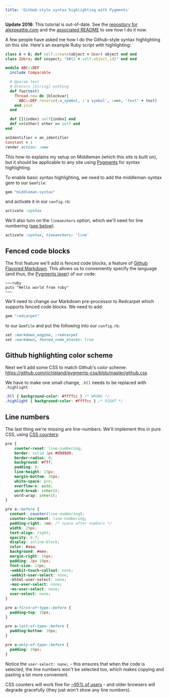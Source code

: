 ```yaml
---
title: 'GitHub-style syntax highlighting with Pygments'
---
```


<div class='Callout'><p><strong>Update 2016</strong>: This tutorial is out-of-date. See the <a href='https://github.com/alexpeattie/alexpeattie.com'>repository for  alexpeattie.com</a> and the <a href='https://github.com/alexpeattie/alexpeattie.com#syntax-highlighting'>associated README</a> to see how I do it now.</p></div>

A few people have asked me how I do the Github-style syntax highlighting on this site. Here's an example Ruby script with highlighting:

~~~ruby
class A < B; def self.create(object = User) object end end
class Zebra; def inspect; "X#{2 + self.object_id}" end end

module ABC::DEF
  include Comparable

  # @param test
  # @return [String] nothing
  def foo(test)
    Thread.new do |blockvar|
      ABC::DEF.reverse(:a_symbol, :'a symbol', :<=>, 'test' + test)
    end.join
  end

  def [](index) self[index] end
  def ==(other) other == self end
end

anIdentifier = an_identifier
Constant = 1
render action: :new
~~~
This how-to explains my setup on Middleman (which this site is built on), but it should be applicable to any site using [Pygments](http://pygments.org/) for syntax highlighting.

To enable basic syntax highlighting, we need to add the middleman-syntax gem to our `Gemfile`:

~~~ruby
gem "middleman-syntax"
~~~

and activate it in our `config.rb`:

~~~ruby
activate :syntax
~~~

We'll also turn on the `lineanchors` option, which we'll need for line numbering ([see below](#line-numbers)).

~~~ruby
activate :syntax, lineanchors: 'line'
~~~

Fenced code blocks
------------------

The first feature we'll add is fenced code blocks, a feature of [Github Flavored Markdown](http://github.github.com/github-flavored-markdown/). This allows us to conveniently specify the language (and thus, the [Pygments lexer](http://pygments.org/docs/lexers/)) of our code:

    ~~~ruby
    puts "Hello world from ruby"
    ~~~
    
We'll need to change our Markdown pre-processor to Redcarpet which supports fenced code blocks. We need to add:

~~~ruby
gem "redcarpet"
~~~

to our `Gemfile` and put the following into our `config.rb`:

~~~ruby
set :markdown_engine, :redcarpet
set :markdown, fenced_code_blocks: true
~~~

Github highlighting color scheme
--------------------------------

Next we'll add some CSS to match Github's color scheme: <https://github.com/richleland/pygments-css/blob/master/github.css>

We have to make one small change, `.hll` needs to be replaced with `.highlight`

~~~css
.hll { background-color: #ffffcc } /* WRONG */
.highlight { background-color: #ffffcc } /* RIGHT */
~~~

Line numbers
------------

The last thing we're missing are line-numbers. We'll implement this in pure CSS, using [CSS counters](https://developer.mozilla.org/en-US/docs/CSS/Counters):

~~~css
pre {
    counter-reset: line-numbering;
    border: solid 1px #d9d9d9;
    border-radius: 0;
    background: #fff;
    padding: 0;
    line-height: 23px;
    margin-bottom: 30px;
    white-space: pre;
    overflow-x: auto;
    word-break: inherit;
    word-wrap: inherit;
}

pre a::before {
  content: counter(line-numbering);
  counter-increment: line-numbering;
  padding-right: 1em; /* space after numbers */
  width: 25px;
  text-align: right;
  opacity: 0.7;
  display: inline-block;
  color: #aaa;
  background: #eee;
  margin-right: 16px;
  padding: 2px 10px;
  font-size: 13px;
  -webkit-touch-callout: none;
  -webkit-user-select: none;
  -khtml-user-select: none;
  -moz-user-select: none;
  -ms-user-select: none;
  user-select: none;
}

pre a:first-of-type::before {
  padding-top: 10px;
}

pre a:last-of-type::before {
  padding-bottom: 10px;
}

pre a:only-of-type::before {
  padding: 10px;
}
~~~

Notice the `user-select: none;` - this ensures that when the code is selected, the line numbers won't be selected too, which makes copying and pasting a lot more convenient.

CSS counters will work fine for [~95% of users](http://caniuse.com/css-counters) - and older browsers will degrade gracefully (they just won't show any line numbers).